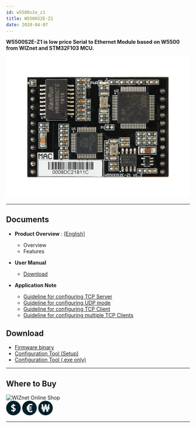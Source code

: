 ```yaml
---
id: w5500s2e_z1
title: W5500S2E-Z1
date: 2020-04-07
---
```


**W5500S2E-Z1 is low price Serial to Ethernet Module based on W5500 from
WIZnet and STM32F103 MCU.**

![](/img/products/w5500s2e-z1/500k_w5500s2e_z1.jpg)

-----

## Documents

  - **Product Overview** :
    [[English]](Overview-[EN])
      - Overview
      - Features



  - **User Manual**
      - [Download](https://www.wizse.com/w5500s2e/#)



  - **Application Note**
      - [Guideline for configuring TCP Server](/img/products/w5500s2e-z1/guideline_for_configure_the_s2e_as_tcp_server_by_mcu_v1.1.zip)
      - [Guideline for configuring UDP mode](/img/products/w5500s2e-z1/guideline_for_configuring_the_s2e_into_udp_mode_by_mcu_v1.1.zip)
      - [Guideline for configuring TCP Client](/img/products/w5500s2e-z1/guideline_for_configure_the_s2e_as_tcp_client_by_mcu_v1.1.zip)
      - [Guideline for configuring multiple TCP Clients](/img/products/w5500s2e-z1/guideline_for_configuring_the_s2e_as_multiple_tcp_clients_by_mcu_v1.0_.pdf)


## Download

  - [Firmware binary](/img/products/w5500s2e-z1/w5500s2e-z1_app_v2.2.zip)
  - [Configuration Tool (Setup)](/img/products/w5500s2e-z1/wizs2e_configtool_v1.0.1.3_setup.zip)
  - [Configuration Tool (.exe only)](/img/products/w5500s2e-z1/wizs2e_configtool_v1.0.1.3.zip)

-----


## Where to Buy

![WIZnet Online Shop](/img/products/w5500s2e-z1/buynow.png)  
[![WIZnetUS Online Shop, USA](/img/products/w5500/w5500_evb/icons/dollar.png)](http://www.shopwiznet.com/)
[![WIZnetEU Online Shop, Germany](/img/products/w5500/w5500_evb/icons/european-euro.png)](http://shop.wiznet.eu/)
[![WIZnetKorea Online Shop, Korea](/img/products/w5500/w5500_evb/icons/won.png)](http://shop.wiznet.co.kr/)



-----
